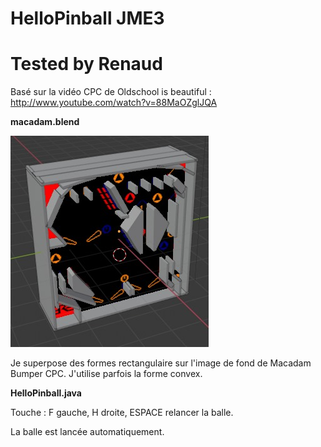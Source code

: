 # HelloPinball JME3
# Tested by Renaud

Basé sur la vidéo CPC de Oldschool is beautiful : http://www.youtube.com/watch?v=88MaOZglJQA

__macadam.blend__

![macadam_rigidBody.jpg](macadam_rigidBody.jpg)

Je superpose des formes rectangulaire sur l'image de fond de Macadam Bumper CPC. J'utilise parfois la forme convex.

__HelloPinball.java__

Touche : F gauche, H droite, ESPACE relancer la balle.

La balle est lancée automatiquement.
